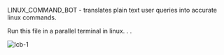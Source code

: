 LINUX_COMMAND_BOT - translates plain text user queries into accurate linux commands.

Run this file in a parallel terminal in linux.
.
.

![lcb-1](https://github.com/user-attachments/assets/5582e004-c9a5-4c27-94b3-e6867bd74784)


